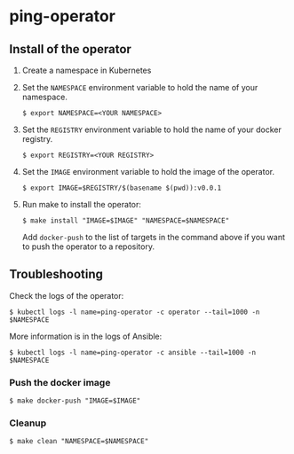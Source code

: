 # ping-operator

## Install of the operator

1.  Create a namespace in Kubernetes

1.  Set the `NAMESPACE` environment variable to hold the name of your namespace.  

    ```
    $ export NAMESPACE=<YOUR NAMESPACE>
    ```

1.  Set the `REGISTRY` environment variable to hold the name of your docker registry.  

    ```
    $ export REGISTRY=<YOUR REGISTRY>
    ```

1.  Set the `IMAGE` environment variable to hold the image of the operator.

    ```
    $ export IMAGE=$REGISTRY/$(basename $(pwd)):v0.0.1
    ```

1.  Run make to install the operator:

    ```
    $ make install "IMAGE=$IMAGE" "NAMESPACE=$NAMESPACE"
    ```

    Add `docker-push` to the list of targets in the command above if you want to push the operator to a repository.

## Troubleshooting

Check the logs of the operator:

```
$ kubectl logs -l name=ping-operator -c operator --tail=1000 -n $NAMESPACE
```

More information is in the logs of Ansible:

```
$ kubectl logs -l name=ping-operator -c ansible --tail=1000 -n $NAMESPACE
```

### Push the docker image

```
$ make docker-push "IMAGE=$IMAGE"
```

### Cleanup

```
$ make clean "NAMESPACE=$NAMESPACE"
```
